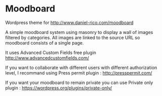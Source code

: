 Moodboard
=========

Wordpress theme for http://www.daniel-rico.com/moodboard

A simple moodboard system using masonry to display a wall of images filtered by categories. All images are linked to the source URL so moodboard consists of a single page.

It uses Advanced Custom Fields free plugin http://www.advancedcustomfields.com/

If you want to collaborate with different users with different authorization level, I recommand using Press permit plugin : http://presspermit.com/

If you want your moodboard to remain private you can use Private only plugin : https://wordpress.org/plugins/private-only/
